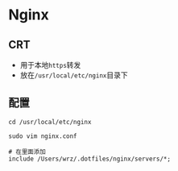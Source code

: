 # Nginx

## CRT

- 用于本地`https`转发
- 放在`/usr/local/etc/nginx`目录下

## 配置

```shell
cd /usr/local/etc/nginx

sudo vim nginx.conf

# 在里面添加
include /Users/wrz/.dotfiles/nginx/servers/*;
```
